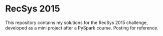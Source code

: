 # RecSys 2015

This repository contains my solutions for the RecSys 2015 challenge, developed as a mini project after a PySpark course. Posting for reference.

